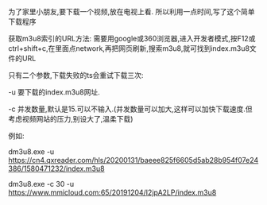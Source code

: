 为了家里小朋友,要下载一个视频,放在电视上看. 所以利用一点时间,写了这个简单下载程序

获取m3u8索引的URL方法:
需要用google或360浏览器,进入开发者模式,按F12或ctrl+shift+c,在里面点network,再把网页刷新,搜索m3u8,就可找到index.m3u8文件的URL

只有二个参数,下载失败的ts会重试下载三次:

-u 要下载的index.m3u8网址.

-c 并发数量,默认是15.可以不输入.(并发数量可以加大,这样可以加快下载速度.但考虑视频网站的压力,别设大了,温柔下载)

例如:

dm3u8.exe -u https://cn4.qxreader.com/hls/20200131/baeee825f6605d5ab28b954f07e24386/1580471232/index.m3u8

dm3u8.exe -c 30 -u https://www.mmicloud.com:65/20191204/I2jpA2LP/index.m3u8

